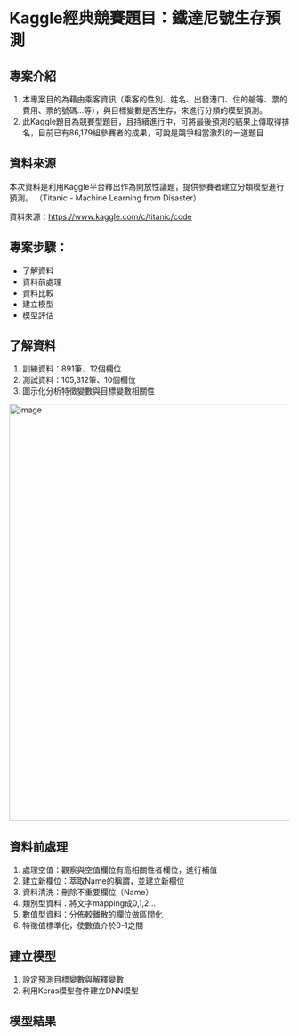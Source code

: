 # Kaggle經典競賽題目：鐵達尼號生存預測
## 專案介紹

1. 本專案目的為藉由乘客資訊（乘客的性別、姓名、出發港口、住的艙等、票的費用、票的號碼...等），與目標變數是否生存，來進行分類的模型預測。
2. 此Kaggle題目為競賽型題目，且持續進行中，可將最後預測的結果上傳取得排名，目前已有86,179組參賽者的成果，可說是競爭相當激烈的一道題目

## 資料來源

本次資料是利用Kaggle平台釋出作為開放性議題，提供參賽者建立分類模型進行預測。
（Titanic - Machine Learning from Disaster）

資料來源：https://www.kaggle.com/c/titanic/code

## 專案步驟：

- 了解資料
- 資料前處理
- 資料比較
- 建立模型
- 模型評估

## 了解資料

1. 訓練資料：891筆、12個欄位
2. 測試資料：105,312筆、10個欄位
3. 圖示化分析特徵變數與目標變數相關性

<img width="749" alt="image" src="https://user-images.githubusercontent.com/81677812/128292795-1c32abc7-bcbd-4b3a-a69b-f5fb6cdc55a8.png">

## 資料前處理

1. 處理空值：觀察與空值欄位有高相關性者欄位，進行補值
2. 建立新欄位：萃取Name的稱謂，並建立新欄位
3. 資料清洗：刪除不重要欄位（Name）
4. 類別型資料：將文字mapping成0,1,2...
5. 數值型資料：分佈較離散的欄位做區間化
6. 特徵值標準化，使數值介於0-1之間

## 建立模型

1. 設定預測目標變數與解釋變數
2. 利用Keras模型套件建立DNN模型

## 模型結果


